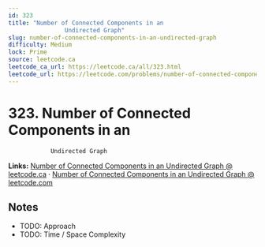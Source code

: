 ```yaml
--- 
id: 323
title: "Number of Connected Components in an
                Undirected Graph"
slug: number-of-connected-components-in-an-undirected-graph
difficulty: Medium
lock: Prime
source: leetcode.ca
leetcode_ca_url: https://leetcode.ca/all/323.html
leetcode_url: https://leetcode.com/problems/number-of-connected-components-in-an-undirected-graph/
---
```


# 323. Number of Connected Components in an
                Undirected Graph

**Links:** [Number of Connected Components in an
                Undirected Graph @ leetcode.ca](https://leetcode.ca/all/323.html) · [Number of Connected Components in an
                Undirected Graph @ leetcode.com](https://leetcode.com/problems/number-of-connected-components-in-an-undirected-graph/)

## Notes
- TODO: Approach
- TODO: Time / Space Complexity
